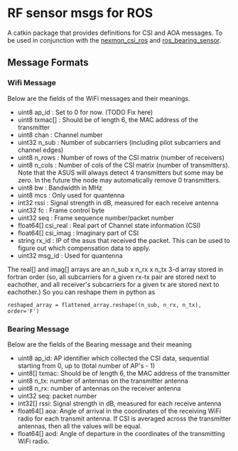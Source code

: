 # RF sensor msgs for ROS

A catkin package that provides definitions for CSI and AOA messages. 
To be used in conjunction with the [nexmon_csi_ros](https://github.com/ucsdwcsng/nexmon_csi_ros) 
and [ros_bearing_sensor](https://github.com/ucsdwcsng/ros_bearing_sensor).

## Message Formats

### Wifi Message
Below are the fields of the WiFi messages and their meanings.

- uint8 ap_id : Set to 0 for now. (TODO Fix here)
- uint8 txmac[] : Should be of length 6, the MAC address of the transmitter
- uint8 chan : Channel number
- uint32 n_sub : Number of subcarriers (including pilot subcarriers and channel edges)
- uint8 n_rows : Number of rows of the CSI matrix (number of receivers)
- uint8 n_cols : Number of cols of the CSI matrix (number of transmitters). Note that the ASUS will always detect 4 transmitters but some may be zero. In the future the node may automatically remove 0 transmitters.
- uint8 bw : Bandwidth in MHz
- uint8 mcs : Only used for quantenna
- int32 rssi : Signal strength in dB, measured for each receive antenna
- uint32 fc : Frame control byte
- uint32 seq : Frame sequence number/packet number 
- float64[] csi_real : Real part of Channel state information (CSI)
- float64[] csi_imag : Imaginary part of CSI
- string rx_id : IP of the asus that received the packet. This can be used to figure out which compensation data to apply.
- uint32 msg_id : Used for quantenna

The real[] and imag[] arrays are an n_sub x n_rx x n_tx 3-d array stored in fortran order (so, all subcarriers for a given rx-tx pair are stored next to eachother, and all receiver's subcarriers for a given tx are stored next to eachother.) So you can reshape them in python as
```
reshaped_array = flattened_array.reshape((n_sub, n_rx, n_tx), order='F')
```
### Bearing Message 
Below are the fields of the Bearing message and their meaning 

- uint8 ap_id: AP identifier which collected the CSI data, sequential starting from 0, up to (total number of AP's - 1)
- uint8[] txmac: Should be of length 6, the MAC address of the transmitter
- uint8 n_tx: number of antennas on the transmitter antenna
- uint8 n_rx: number of antennas on the receiver antenna
- uint32 seq: packet number
- int32[] rssi:  Signal strength in dB, measured for each receive antenna
- float64[] aoa: Angle of arrival in the coordinates of  the receiving WiFi radio for each transmit antenna. 
If CSI is averaged across the transmitter antennas, then all the values will be equal.   
- float64[] aod: Angle of departure in the coordinates of the transmitting WiFi radio. 
